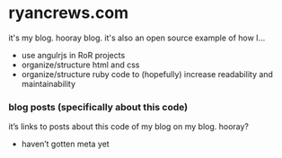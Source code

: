 ryancrews.com
=============

it's my blog.  hooray blog.  it's also an open source example of how I...
+ use angulrjs in RoR projects
+ organize/structure html and css
+ organize/structure ruby code to (hopefully) increase readability and maintainability

### blog posts (specifically about this code)

it’s links to posts about this code of my blog on my blog.  hooray?
+ haven’t gotten meta yet
